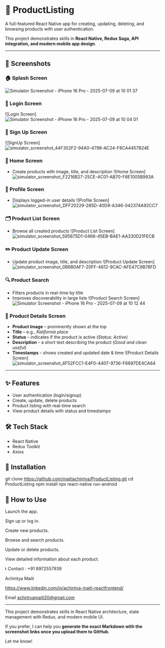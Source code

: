 # 🛒 ProductListing
A full-featured React Native app for creating, updating, deleting, and browsing products with user authentication.

This project demonstrates skills in **React Native, Redux Saga, API integration, and modern mobile app design**.

---

## 📸 Screenshots

### 🏠 Splash Screen
![Simulator Screenshot - iPhone 16 Pro - 2025-07-09 at 10 01 37](https://github.com/user-attachments/assets/8ddbe7df-007d-40f3-9aa9-747c1719a21b)

### 🔑 Login Screen
![Login Screen] 
![Simulator Screenshot - iPhone 16 Pro - 2025-07-09 at 10 04 01](https://github.com/user-attachments/assets/04fd955a-150d-4f1c-a742-a70bb0f10abc)

### 📝 Sign Up Screen
![SignUp Screen] 
![simulator_screenshot_44F302F2-94A0-4798-AC24-F8CA4457B24E](https://github.com/user-attachments/assets/519d2e4c-7318-4a2e-bc68-2c0e6c422752)

### 🏡 Home Screen
- Create products with image, title, and description
  ![Home Screen]
  ![simulator_screenshot_F2216B27-25CE-4C01-AB70-F6E1005B993A](https://github.com/user-attachments/assets/f42c46ca-c9c5-405d-8838-eef6ea33cd2b)

### 👤 Profile Screen
- Displays logged-in user details
  ![Profile Screen]
  ![simulator_screenshot_DFF20229-285D-40D9-A346-042374A92CC7](https://github.com/user-attachments/assets/1c4f3ceb-cb8f-40c1-a3b4-4687b9f9698b)

### 🗂 Product List Screen
- Browse all created products
  ![Product List Screen] 
![simulator_screenshot_595675D1-0466-45EB-BAE1-AA330D21FECB](https://github.com/user-attachments/assets/b5bcf493-fa3e-487a-a080-87fbcb038594)

### ✏️ Product Update Screen
- Update product image, title, and description
  ![Product Update Screen]
  ![simulator_screenshot_0B6B0AF7-20FF-4612-9CAC-AFE47C9B78FD](https://github.com/user-attachments/assets/f739972d-4328-459c-b3ea-ee4d7486567c)

### 🔍 Product Search
- Filters products in real-time by title
- Improves discoverability in large lists
  ![Product Search Screen]
  ![Simulator Screenshot - iPhone 16 Pro - 2025-07-09 at 10 12 44](https://github.com/user-attachments/assets/acf12f6e-834f-4c31-9491-2e231470d498)

### 📄 Product Details Screen
- **Product Image** – prominently shown at the top
- **Title** – e.g., *Kalifornia place*
- **Status** – indicates if the product is active (*Status: Active*)
- **Description** – a short text describing the product (*Good and clean useful*)
- **Timestamps** – shows created and updated date & time
  ![Product Details Screen]
  ![simulator_screenshot_4F52FCC1-E4F0-4407-9736-F6697DE4CA64](https://github.com/user-attachments/assets/a6ae4316-22ef-488e-b594-3a21d75c9fa5)

---
## ✨ Features
- User authentication (login/signup)
- Create, update, delete products
- Product listing with real-time search
- View product details with status and timestamps

## 🛠 Tech Stack
- React Native
- Redux Toolkit
- Axios

## 🚀 Installation
git clone https://github.com/maitiachintya/ProductListing.git
cd ProductListing
npm install
npx react-native run-android

## 🚀 How to Use
Launch the app.

Sign up or log in.

Create new products.

Browse and search products.

Update or delete products.

View detailed information about each product.


📞 Contact : +91 8972557939

Achintya Maiti

https://www.linkedin.com/in/achintya-maiti-reactfrontend/

Email
achintyamaiti20@gmail.com

---
This project demonstrates skills in React Native architecture, state management with Redux, and modern mobile UI.

If you prefer, I can help you **generate the exact Markdown with the screenshot links once you upload them to GitHub.**

Let me know!

